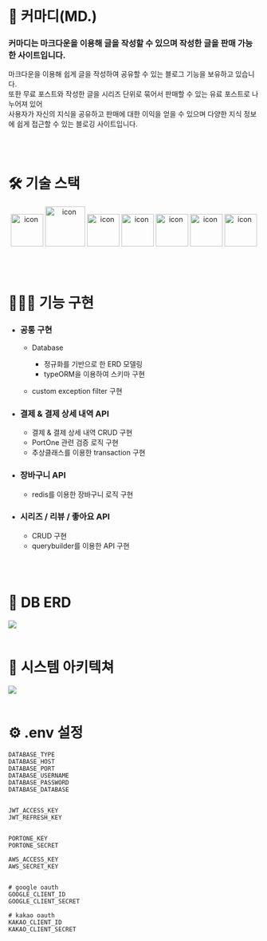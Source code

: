 # 📄 커마디(MD.)
### 커마디는 마크다운을 이용해 글을 작성할 수 있으며 작성한 글을 판매 가능한 사이트입니다.

마크다운을 이용해 쉽게 글을 작성하여 공유할 수 있는 블로그 기능을 보유하고 있습니다.<br/>
또한 무료 포스트와 작성한 글을 시리즈 단위로 묶어서 판매할 수 있는 유료 포스트로 나누어져 있어<br/>
사용자가 자신의 지식을 공유하고 판매에 대한 이익을 얻을 수 있으며 다양한 지식 정보에 쉽게 접근할 수 있는 블로깅 사이트입니다.

<br/>
<br/>

# 🛠 기술 스택
<p align="center">
<img alt= "icon" wide="65" height="65" src ="https://docs.nestjs.com/assets/logo-small.svg">
<img alt= "icon" wide="80" height="80" src ="https://techstack-generator.vercel.app/ts-icon.svg">
<img alt= "icon" wide="65" height="65" src ="https://techstack-generator.vercel.app/graphql-icon.svg">
<img alt= "icon" wide="65" height="65" src ="https://techstack-generator.vercel.app/mysql-icon.svg">
<img alt= "icon" wide="65" height="65" src ="https://techstack-generator.vercel.app/restapi-icon.svg">
<img alt= "icon" wide="65" height="65" src ="https://techstack-generator.vercel.app/docker-icon.svg">
<img alt= "icon" wide="65" height="65" src ="https://codelabs.developers.google.com/static/codelabs/cloud-compute-engine/img/5bcdca7120f6201a.png?hl=ko">
</p>

<br/>
<br/>

# 👩🏻‍💻 기능 구현
- ### 공통 구현
  - Database
    - 정규화를 기반으로 한 ERD 모델링
    - typeORM을 이용하여 스키마 구현
 
  - custom exception filter 구현

- ### 결제 & 결제 상세 내역 API
  - 결제 & 결제 상세 내역 CRUD 구현 
  - PortOne 관련 검증 로직 구현
  - 추상클래스를 이용한 transaction 구현

- ### 장바구니 API
  -  redis를 이용한 장바구니 로직 구현

- ### 시리즈 / 리뷰 / 좋아요 API
  - CRUD 구현
  - querybuilder를 이용한 API 구현


<br/>
<br/>

# 🔎 DB ERD
<img wide="100%"  src ="https://storage.googleapis.com/mcb2_bucket/mcb_ERD.png">

<br/>
<br/>

# 🔗 시스템 아키텍쳐
<img wide="100%"  src ="https://storage.googleapis.com/mcb2_bucket/%E1%84%89%E1%85%B5%E1%84%89%E1%85%B3%E1%84%90%E1%85%A6%E1%86%B7%20%E1%84%8B%E1%85%A1%E1%84%8F%E1%85%B5%E1%84%90%E1%85%A6%E1%86%A8%E1%84%8E%E1%85%A7.001.jpeg">

<br/>
<br/>


# ⚙️ .env 설정

```
DATABASE_TYPE
DATABASE_HOST
DATABASE_PORT
DATABASE_USERNAME
DATABASE_PASSWORD
DATABASE_DATABASE


JWT_ACCESS_KEY
JWT_REFRESH_KEY


PORTONE_KEY
PORTONE_SECRET

AWS_ACCESS_KEY
AWS_SECRET_KEY


# google oauth
GOOGLE_CLIENT_ID
GOOGLE_CLIENT_SECRET

# kakao oauth
KAKAO_CLIENT_ID
KAKAO_CLIENT_SECRET

```



